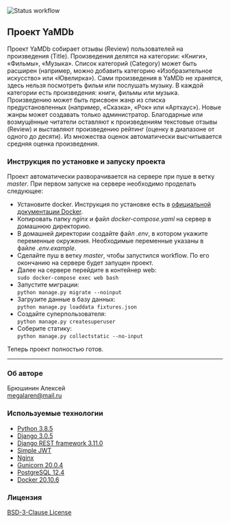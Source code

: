 ![Status workflow](https://github.com/megalaren/yamdb_final/actions/workflows/yamdb_workflow.yaml/badge.svg)

## Проект YaMDb
Проект YaMDb собирает отзывы (Review) пользователей на произведения (Title). 
Произведения делятся на категории: «Книги», «Фильмы», «Музыка». 
Список категорий (Category) может быть расширен (например, можно добавить 
категорию «Изобразительное искусство» или «Ювелирка»).
Сами произведения в YaMDb не хранятся, здесь нельзя посмотреть фильм или послушать музыку.
В каждой категории есть произведения: книги, фильмы или музыка. 
Произведению может быть присвоен жанр из списка предустановленных 
(например, «Сказка», «Рок» или «Артхаус»). Новые жанры может создавать только администратор.
Благодарные или возмущённые читатели оставляют к произведениям текстовые отзывы (Review) 
и выставляют произведению рейтинг (оценку в диапазоне от одного до десяти). 
Из множества оценок автоматически высчитывается средняя оценка произведения.

### Инструкция по установке и запуску проекта
Проект автоматически разворачивается на сервере при пуше в ветку *master*.
При первом запуске на сервере необходимо проделать следующее:
- Установите docker. Инструкция по установке есть 
в [официальной документации Docker](https://docs.docker.com/engine/install/ubuntu/).
- Копировать папку *nginx* и файл *docker-compose.yaml* на сервер в домашнюю директорию.
- В домашней директории создайте файл *.env*, в котором укажите переменные окружения.
  Необходимые переменные указаны в файле *.env.example*.
- Сделайте пуш в ветку *master*, чтобы запустился workflow. 
  По его окончанию на сервере будет запущен проект.
- Далее на сервере перейдите в контейнер web:   
```sudo docker-compose exec web bash```
- Запустите миграции:  
```python manage.py migrate --noinput```
- Загрузите данные в базу данных:  
```python manage.py loaddata fixtures.json```
- Создайте суперпользователя:  
```python manage.py createsuperuser```
- Соберите статику:  
```python manage.py collectstatic --no-input```

Теперь проект полностью готов.
***
### Об авторе  
Брюшинин Алексей  
<megalaren@mail.ru>

### Используемые технологии 
- [Python 3.8.5](https://www.python.org/)
- [Django 3.0.5](https://www.djangoproject.com/)
- [Django REST framework 3.11.0](https://www.django-rest-framework.org/)
- [Simple JWT](https://django-rest-framework-simplejwt.readthedocs.io/)
- [Nginx](https://nginx.org/)
- [Gunicorn 20.0.4](https://gunicorn.org/)
- [PostgreSQL 12.4](https://www.postgresql.org/)
- [Docker 20.10.6](https://www.docker.com/)

### Лицензия
[BSD-3-Clause License](https://github.com/megalaren/infra_sp2/blob/master/LICENSE)
